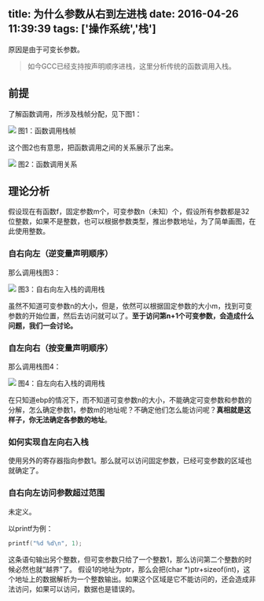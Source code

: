 title: 为什么参数从右到左进栈
date: 2016-04-26 11:39:39
tags: ['操作系统','栈']
---



原因是由于可变长参数。


> 如今GCC已经支持按声明顺序进栈，这里分析传统的函数调用入栈。

## 前提


了解函数调用，所涉及栈帧分配，见下图1：

<!--more-->


![](http://cdn.lessisbetter.site/stack_frame.png)
图1：函数调用栈帧

这个图2也有意思，把函数调用之间的关系展示了出来。

![](http://cdn.lessisbetter.site/process_and_stack.png)
图2：函数调用关系

## 理论分析

假设现在有函数f，固定参数m个，可变参数n（未知）个，假设所有参数都是32位整数，如果不是整数，也可以根据参数类型，推出参数地址，为了简单画图，在此使用整数。

### 自右向左（逆变量声明顺序）

那么调用栈图3：

![](http://cdn.lessisbetter.site/2016-enter-stack-sequence.png)
图3：自右向左入栈的调用栈

虽然不知道可变参数n的大小，但是，依然可以根据固定参数的大小m，找到可变参数的开始位置，然后去访问就可以了。**至于访问第n+1个可变参数，会造成什么问题，我们一会讨论。**

### 自左向右（按变量声明顺序）

那么调用栈图4：

![](http://cdn.lessisbetter.site/2016-enter-stack-sequence-2.png)
图4：自左向右入栈的调用栈

在只知道ebp的情况下，而不知道可变参数n的大小，不能确定可变参数和参数的分解，怎么确定参数1，参数m的地址呢？不确定他们怎么能访问呢？**真相就是这样子，你无法确定各参数的地址**。

### 如何实现自左向右入栈

使用另外的寄存器指向参数1。那么就可以访问固定参数，已经可变参数的区域也就确定了。

### 自右向左访问参数超过范围

未定义。

以printf为例：
```C
printf("%d %d\n", 1); 
``` 

这条语句输出另个整数，但可变参数只给了一个整数1，那么访问第二个整数的时候必然也就“越界”了。
假设1的地址为ptr，那么会把(char *)ptr+sizeof(int)，这个地址上的数据解析为一个整数输出。如果这个区域是它不能访问的，还会造成非法访问，如果可以访问，数据也是错误的。


